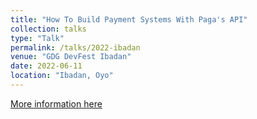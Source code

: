 ```yaml
---
title: "How To Build Payment Systems With Paga's API"
collection: talks
type: "Talk"
permalink: /talks/2022-ibadan
venue: "GDG DevFest Ibadan"
date: 2022-06-11
location: "Ibadan, Oyo"
---
```


[More information here](http://example2.com)

